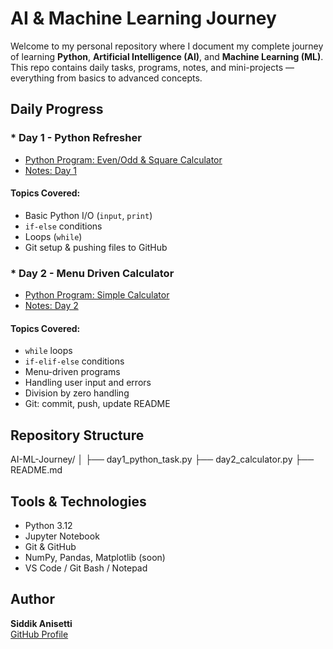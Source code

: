 #  AI & Machine Learning Journey 

Welcome to my personal repository where I document my complete journey of learning **Python**, **Artificial Intelligence (AI)**, and **Machine Learning (ML)**.  
This repo contains daily tasks, programs, notes, and mini-projects — everything from basics to advanced concepts.


##  Daily Progress

### * Day 1 - Python Refresher
- [Python Program: Even/Odd & Square Calculator](day1_python_task.py)
- [Notes: Day 1](day1_notes.md)

####  Topics Covered:
- Basic Python I/O (`input`, `print`)
- `if-else` conditions
- Loops (`while`)
- Git setup & pushing files to GitHub


### * Day 2 - Menu Driven Calculator
- [Python Program: Simple Calculator](day2_calculator.py)
- [Notes: Day 2](day2_notes.md)

####  Topics Covered:
- `while` loops
- `if-elif-else` conditions
- Menu-driven programs
- Handling user input and errors
- Division by zero handling
- Git: commit, push, update README


##  Repository Structure

AI-ML-Journey/
│
├── day1_python_task.py
├── day2_calculator.py
├── README.md

## Tools & Technologies

- Python 3.12
- Jupyter Notebook
- Git & GitHub
- NumPy, Pandas, Matplotlib (soon)
- VS Code / Git Bash / Notepad


## Author

**Siddik Anisetti**  
[GitHub Profile](https://github.com/SIDDIKANISETTI07)

